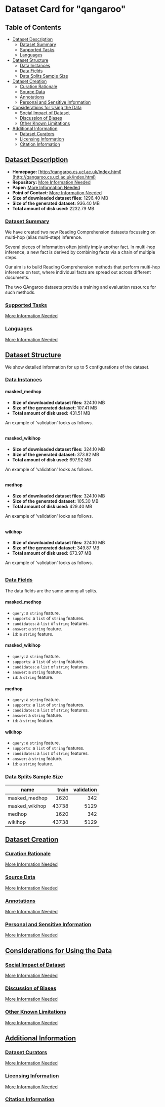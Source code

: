 ---
---

# Dataset Card for "qangaroo"

## Table of Contents
- [Dataset Description](#dataset-description)
  - [Dataset Summary](#dataset-summary)
  - [Supported Tasks](#supported-tasks)
  - [Languages](#languages)
- [Dataset Structure](#dataset-structure)
  - [Data Instances](#data-instances)
  - [Data Fields](#data-fields)
  - [Data Splits Sample Size](#data-splits-sample-size)
- [Dataset Creation](#dataset-creation)
  - [Curation Rationale](#curation-rationale)
  - [Source Data](#source-data)
  - [Annotations](#annotations)
  - [Personal and Sensitive Information](#personal-and-sensitive-information)
- [Considerations for Using the Data](#considerations-for-using-the-data)
  - [Social Impact of Dataset](#social-impact-of-dataset)
  - [Discussion of Biases](#discussion-of-biases)
  - [Other Known Limitations](#other-known-limitations)
- [Additional Information](#additional-information)
  - [Dataset Curators](#dataset-curators)
  - [Licensing Information](#licensing-information)
  - [Citation Information](#citation-information)

## [Dataset Description](#dataset-description)

- **Homepage:** [http://qangaroo.cs.ucl.ac.uk/index.html](http://qangaroo.cs.ucl.ac.uk/index.html)
- **Repository:** [More Information Needed](https://github.com/huggingface/datasets/blob/master/CONTRIBUTING.md#how-to-contribute-to-the-dataset-cards)
- **Paper:** [More Information Needed](https://github.com/huggingface/datasets/blob/master/CONTRIBUTING.md#how-to-contribute-to-the-dataset-cards)
- **Point of Contact:** [More Information Needed](https://github.com/huggingface/datasets/blob/master/CONTRIBUTING.md#how-to-contribute-to-the-dataset-cards)
- **Size of downloaded dataset files:** 1296.40 MB
- **Size of the generated dataset:** 936.40 MB
- **Total amount of disk used:** 2232.79 MB

### [Dataset Summary](#dataset-summary)

  We have created two new Reading Comprehension datasets focussing on multi-hop (alias multi-step) inference.

Several pieces of information often jointly imply another fact. In multi-hop inference, a new fact is derived by combining facts via a chain of multiple steps.

Our aim is to build Reading Comprehension methods that perform multi-hop inference on text, where individual facts are spread out across different documents.

The two QAngaroo datasets provide a training and evaluation resource for such methods.

### [Supported Tasks](#supported-tasks)

[More Information Needed](https://github.com/huggingface/datasets/blob/master/CONTRIBUTING.md#how-to-contribute-to-the-dataset-cards)

### [Languages](#languages)

[More Information Needed](https://github.com/huggingface/datasets/blob/master/CONTRIBUTING.md#how-to-contribute-to-the-dataset-cards)

## [Dataset Structure](#dataset-structure)

We show detailed information for up to 5 configurations of the dataset.

### [Data Instances](#data-instances)

#### masked_medhop

- **Size of downloaded dataset files:** 324.10 MB
- **Size of the generated dataset:** 107.41 MB
- **Total amount of disk used:** 431.51 MB

An example of 'validation' looks as follows.
```

```

#### masked_wikihop

- **Size of downloaded dataset files:** 324.10 MB
- **Size of the generated dataset:** 373.82 MB
- **Total amount of disk used:** 697.92 MB

An example of 'validation' looks as follows.
```

```

#### medhop

- **Size of downloaded dataset files:** 324.10 MB
- **Size of the generated dataset:** 105.30 MB
- **Total amount of disk used:** 429.40 MB

An example of 'validation' looks as follows.
```

```

#### wikihop

- **Size of downloaded dataset files:** 324.10 MB
- **Size of the generated dataset:** 349.87 MB
- **Total amount of disk used:** 673.97 MB

An example of 'validation' looks as follows.
```

```

### [Data Fields](#data-fields)

The data fields are the same among all splits.

#### masked_medhop
- `query`: a `string` feature.
- `supports`: a `list` of `string` features.
- `candidates`: a `list` of `string` features.
- `answer`: a `string` feature.
- `id`: a `string` feature.

#### masked_wikihop
- `query`: a `string` feature.
- `supports`: a `list` of `string` features.
- `candidates`: a `list` of `string` features.
- `answer`: a `string` feature.
- `id`: a `string` feature.

#### medhop
- `query`: a `string` feature.
- `supports`: a `list` of `string` features.
- `candidates`: a `list` of `string` features.
- `answer`: a `string` feature.
- `id`: a `string` feature.

#### wikihop
- `query`: a `string` feature.
- `supports`: a `list` of `string` features.
- `candidates`: a `list` of `string` features.
- `answer`: a `string` feature.
- `id`: a `string` feature.

### [Data Splits Sample Size](#data-splits-sample-size)

|     name     |train|validation|
|--------------|----:|---------:|
|masked_medhop | 1620|       342|
|masked_wikihop|43738|      5129|
|medhop        | 1620|       342|
|wikihop       |43738|      5129|

## [Dataset Creation](#dataset-creation)

### [Curation Rationale](#curation-rationale)

[More Information Needed](https://github.com/huggingface/datasets/blob/master/CONTRIBUTING.md#how-to-contribute-to-the-dataset-cards)

### [Source Data](#source-data)

[More Information Needed](https://github.com/huggingface/datasets/blob/master/CONTRIBUTING.md#how-to-contribute-to-the-dataset-cards)

### [Annotations](#annotations)

[More Information Needed](https://github.com/huggingface/datasets/blob/master/CONTRIBUTING.md#how-to-contribute-to-the-dataset-cards)

### [Personal and Sensitive Information](#personal-and-sensitive-information)

[More Information Needed](https://github.com/huggingface/datasets/blob/master/CONTRIBUTING.md#how-to-contribute-to-the-dataset-cards)

## [Considerations for Using the Data](#considerations-for-using-the-data)

### [Social Impact of Dataset](#social-impact-of-dataset)

[More Information Needed](https://github.com/huggingface/datasets/blob/master/CONTRIBUTING.md#how-to-contribute-to-the-dataset-cards)

### [Discussion of Biases](#discussion-of-biases)

[More Information Needed](https://github.com/huggingface/datasets/blob/master/CONTRIBUTING.md#how-to-contribute-to-the-dataset-cards)

### [Other Known Limitations](#other-known-limitations)

[More Information Needed](https://github.com/huggingface/datasets/blob/master/CONTRIBUTING.md#how-to-contribute-to-the-dataset-cards)

## [Additional Information](#additional-information)

### [Dataset Curators](#dataset-curators)

[More Information Needed](https://github.com/huggingface/datasets/blob/master/CONTRIBUTING.md#how-to-contribute-to-the-dataset-cards)

### [Licensing Information](#licensing-information)

[More Information Needed](https://github.com/huggingface/datasets/blob/master/CONTRIBUTING.md#how-to-contribute-to-the-dataset-cards)

### [Citation Information](#citation-information)

```

```

